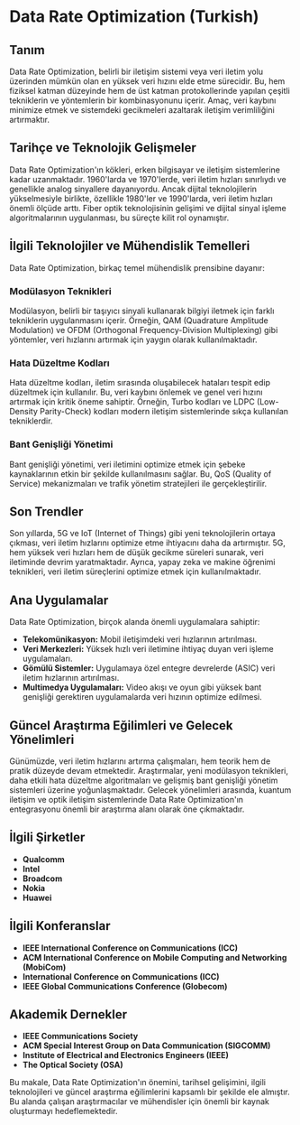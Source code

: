 # Data Rate Optimization (Turkish)

## Tanım
Data Rate Optimization, belirli bir iletişim sistemi veya veri iletim yolu üzerinden mümkün olan en yüksek veri hızını elde etme sürecidir. Bu, hem fiziksel katman düzeyinde hem de üst katman protokollerinde yapılan çeşitli tekniklerin ve yöntemlerin bir kombinasyonunu içerir. Amaç, veri kaybını minimize etmek ve sistemdeki gecikmeleri azaltarak iletişim verimliliğini artırmaktır.

## Tarihçe ve Teknolojik Gelişmeler
Data Rate Optimization'ın kökleri, erken bilgisayar ve iletişim sistemlerine kadar uzanmaktadır. 1960'larda ve 1970'lerde, veri iletim hızları sınırlıydı ve genellikle analog sinyallere dayanıyordu. Ancak dijital teknolojilerin yükselmesiyle birlikte, özellikle 1980'ler ve 1990'larda, veri iletim hızları önemli ölçüde arttı. Fiber optik teknolojisinin gelişimi ve dijital sinyal işleme algoritmalarının uygulanması, bu süreçte kilit rol oynamıştır.

## İlgili Teknolojiler ve Mühendislik Temelleri
Data Rate Optimization, birkaç temel mühendislik prensibine dayanır:

### Modülasyon Teknikleri
Modülasyon, belirli bir taşıyıcı sinyali kullanarak bilgiyi iletmek için farklı tekniklerin uygulanmasını içerir. Örneğin, QAM (Quadrature Amplitude Modulation) ve OFDM (Orthogonal Frequency-Division Multiplexing) gibi yöntemler, veri hızlarını artırmak için yaygın olarak kullanılmaktadır.

### Hata Düzeltme Kodları
Hata düzeltme kodları, iletim sırasında oluşabilecek hataları tespit edip düzeltmek için kullanılır. Bu, veri kaybını önlemek ve genel veri hızını artırmak için kritik öneme sahiptir. Örneğin, Turbo kodları ve LDPC (Low-Density Parity-Check) kodları modern iletişim sistemlerinde sıkça kullanılan tekniklerdir.

### Bant Genişliği Yönetimi
Bant genişliği yönetimi, veri iletimini optimize etmek için şebeke kaynaklarının etkin bir şekilde kullanılmasını sağlar. Bu, QoS (Quality of Service) mekanizmaları ve trafik yönetim stratejileri ile gerçekleştirilir.

## Son Trendler
Son yıllarda, 5G ve IoT (Internet of Things) gibi yeni teknolojilerin ortaya çıkması, veri iletim hızlarını optimize etme ihtiyacını daha da artırmıştır. 5G, hem yüksek veri hızları hem de düşük gecikme süreleri sunarak, veri iletiminde devrim yaratmaktadır. Ayrıca, yapay zeka ve makine öğrenimi teknikleri, veri iletim süreçlerini optimize etmek için kullanılmaktadır.

## Ana Uygulamalar
Data Rate Optimization, birçok alanda önemli uygulamalara sahiptir:

- **Telekomünikasyon:** Mobil iletişimdeki veri hızlarının artırılması.
- **Veri Merkezleri:** Yüksek hızlı veri iletimine ihtiyaç duyan veri işleme uygulamaları.
- **Gömülü Sistemler:** Uygulamaya özel entegre devrelerde (ASIC) veri iletim hızlarının artırılması.
- **Multimedya Uygulamaları:** Video akışı ve oyun gibi yüksek bant genişliği gerektiren uygulamalarda veri hızının optimize edilmesi.

## Güncel Araştırma Eğilimleri ve Gelecek Yönelimleri
Günümüzde, veri iletim hızlarını artırma çalışmaları, hem teorik hem de pratik düzeyde devam etmektedir. Araştırmalar, yeni modülasyon teknikleri, daha etkili hata düzeltme algoritmaları ve gelişmiş bant genişliği yönetim sistemleri üzerine yoğunlaşmaktadır. Gelecek yönelimleri arasında, kuantum iletişim ve optik iletişim sistemlerinde Data Rate Optimization'ın entegrasyonu önemli bir araştırma alanı olarak öne çıkmaktadır.

## İlgili Şirketler
- **Qualcomm**
- **Intel**
- **Broadcom**
- **Nokia**
- **Huawei**

## İlgili Konferanslar
- **IEEE International Conference on Communications (ICC)**
- **ACM International Conference on Mobile Computing and Networking (MobiCom)**
- **International Conference on Communications (ICC)**
- **IEEE Global Communications Conference (Globecom)**

## Akademik Dernekler
- **IEEE Communications Society**
- **ACM Special Interest Group on Data Communication (SIGCOMM)**
- **Institute of Electrical and Electronics Engineers (IEEE)**
- **The Optical Society (OSA)**

Bu makale, Data Rate Optimization'ın önemini, tarihsel gelişimini, ilgili teknolojileri ve güncel araştırma eğilimlerini kapsamlı bir şekilde ele almıştır. Bu alanda çalışan araştırmacılar ve mühendisler için önemli bir kaynak oluşturmayı hedeflemektedir.